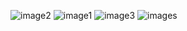 ![image2](https://github.com/user-attachments/assets/1ca381eb-69c6-41ea-b8e3-e35e4172ca55)
![image1](https://github.com/user-attachments/assets/8d93974a-9091-4869-8198-16215386e13e)
![image3](https://github.com/user-attachments/assets/b8edc404-ed9e-4ad5-b473-5c65190826d3)
![images](https://github.com/user-attachments/assets/2d607432-d53a-43ed-bef1-0d4fe6ad94fd)
